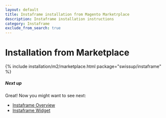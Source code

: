 ```yaml
---
layout: default
title: Instaframe installation from Magento Marketrplace
description: Instaframe installation instructions
category: Instaframe
exclude_from_search: true
---
```


# Installation from Marketplace

{% include installation/m2/marketplace.html package="swissup/instaframe" %}

##### Next up

Great! Now you might want to see next:

- [Instaframe Overview](/m2/extensions/instaframe/overview/)
- [Instaframe Widget](/m2/extensions/instaframe/widget/)
